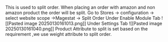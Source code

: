 This is used to split order. When placing an order with amazon and non amazon product the order will be split.
Go to Stores -> configuration -> select website scope ->Magestat -> Split Order
Under Enable Module Tab
![[Pasted image 20250130161013.png]]
Under Settings Tab
![[Pasted image 20250130161040.png]]
Product Attribute to split is set based on the requirement ,we use weight attribute to split order.

